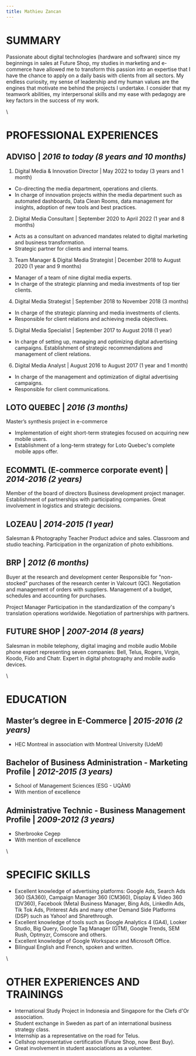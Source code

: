 ```yaml
---
title: Mathieu Zancan
---
```


# **SUMMARY**

Passionate about digital technologies (hardware and software) since my beginnings in sales at Future Shop, my studies in marketing and e-commerce have allowed me to transform this passion into an expertise that I have the chance to apply on a daily basis with clients from all sectors. My endless curiosity, my sense of leadership and my human values ​​are the engines that motivate me behind the projects I undertake. I consider that my teamwork abilities, my interpersonal skills and my ease with pedagogy are key factors in the success of my work.

\
# **PROFESSIONAL EXPERIENCES**

## **ADVISO** | *2016 to today (8 years and 10 months)*

1. Digital Media & Innovation Director | May 2022 to today (3 years and 1 month)
- Co-directing the media department, operations and clients.
- In charge of innovation projects within the media department such as automated dashboards, Data Clean Rooms, data management for insights, adoption of new tools and best practices.

2. Digital Media Consultant | September 2020 to April 2022 (1 year and 8 months)
- Acts as a consultant on advanced mandates related to digital marketing and business transformation.
- Strategic partner for clients and internal teams.

3. Team Manager & Digital Media Strategist | December 2018 to August 2020 (1 year and 9 months)
- Manager of a team of nine digital media experts.
- In charge of the strategic planning and media investments of top tier clients.

4. Digital Media Strategist | September 2018 to November 2018 (3 months)
- In charge of the strategic planning and media investments of clients.
- Responsible for client relations and achieving media objectives.

5. Digital Media Specialist | September 2017 to August 2018 (1 year)
- In charge of setting up, managing and optimizing digital advertising campaigns.
Establishment of strategic recommendations and management of client relations.

6. Digital Media Analyst | August 2016 to August 2017 (1 year and 1 month)
- In charge of the management and optimization of digital advertising campaigns.
- Responsible for client communications.

## **LOTO QUEBEC** | *2016 (3 months)*

Master’s synthesis project in e-commerce
- Implementation of eight short-term strategies focused on acquiring new mobile users.
- Establishment of a long-term strategy for Loto Quebec's complete mobile apps offer.

## **ECOMMTL (E-commerce corporate event)** | *2014-2016 (2 years)*

Member of the board of directors
Business development project manager.
Establishment of partnerships with participating companies.
Great involvement in logistics and strategic decisions.

## **LOZEAU** | *2014-2015 (1 year)*

Salesman & Photography Teacher
Product advice and sales.
Classroom and studio teaching.
Participation in the organization of photo exhibitions.

## **BRP** | *2012 (6 months)*

Buyer at the research and development center
Responsible for "non-stocked" purchases of the research center in Valcourt (QC).
Negotiation and management of orders with suppliers.
Management of a budget, schedules and accounting for purchases.

Project Manager
Participation in the standardization of the company's translation operations worldwide.
Negotiation of partnerships with partners.

## **FUTURE SHOP** | *2007-2014 (8 years)*

Salesman in mobile telephony, digital imaging and mobile audio
Mobile phone expert representing seven companies: Bell, Telus, Rogers, Virgin, Koodo, Fido and Chatr.
Expert in digital photography and mobile audio devices.

\
# **EDUCATION**

## **Master’s degree in E-Commerce** | *2015-2016 (2 years)*
- HEC Montreal in association with Montreal University (UdeM)

## **Bachelor of Business Administration - Marketing Profile** | *2012-2015 (3 years)*
- School of Management Sciences (ESG - UQÀM)
- With mention of excellence

## **Administrative Technic - Business Management Profile** | *2009-2012 (3 years)*
- Sherbrooke Cegep
- With mention of excellence

\
# **SPECIFIC SKILLS**

- Excellent knowledge of advertising platforms: Google Ads, Search Ads 360 (SA360), Campaign Manager 360 (CM360), Display & Video 360 (DV360), Facebook (Meta) Business Manager, Bing Ads, LinkedIn Ads, Tik Tok Ads, Pinterest Ads and many other Demand Side Platforms (DSP) such as Yahoo! and Sharethrough.
- Excellent knowledge of tools such as Google Analytics 4 (GA4), Looker Studio, Big Query, Google Tag Manager (GTM), Google Trends, SEM Rush, Optmyzr, Comscore and others.
- Excellent knowledge of Google Workspace and Microsoft Office.
- Bilingual English and French, spoken and written.

\
# **OTHER EXPERIENCES AND TRAININGS**

- International Study Project in Indonesia and Singapore for the Clefs d'Or association.
- Student exchange in Sweden as part of an international business strategy class.
- Internship as a representative on the road for Telus.
- Cellshop representative certification (Future Shop, now Best Buy).
- Great involvement in student associations as a volunteer.






